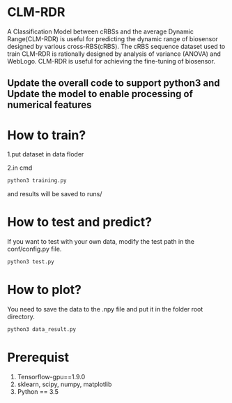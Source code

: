 # CLM-RDR
A Classification Model between cRBSs and the average Dynamic Range(CLM-RDR) is useful for predicting the dynamic range of biosensor designed by various cross-RBS(cRBS). The cRBS sequence dataset used to train CLM-RDR is rationally designed by analysis of variance (ANOVA) and WebLogo. CLM-RDR is useful for achieving the fine-tuning of biosensor.

## Update the overall code to support python3 and Update the model to enable processing of numerical features

# How to train?

1.put dataset in data floder

2.in cmd

```python
python3 training.py
```

and  results will be saved to runs/

# How to test and predict?

If you want to test with your own data, modify the test path in the conf/config.py file.

```python
python3 test.py
```

# How to plot?

You need to save the data to the .npy file and put it in the folder root directory.

```python
python3 data_result.py
```

# Prerequist

1. Tensorflow-gpu==1.9.0
2. sklearn, scipy, numpy, matplotlib
3. Python == 3.5
